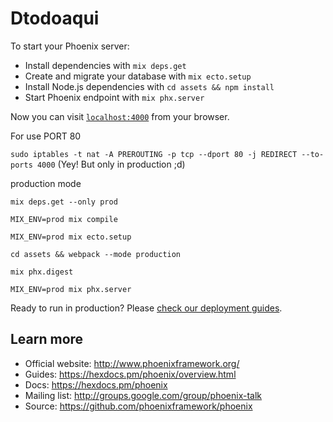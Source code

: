 # Dtodoaqui

To start your Phoenix server:

  * Install dependencies with `mix deps.get`
  * Create and migrate your database with `mix ecto.setup`
  * Install Node.js dependencies with `cd assets && npm install`
  * Start Phoenix endpoint with `mix phx.server`

Now you can visit [`localhost:4000`](http://localhost:4000) from your browser.

For use PORT 80

`sudo iptables -t nat -A PREROUTING -p tcp --dport 80 -j REDIRECT --to-ports 4000` (Yey! But only in production ;d)

production mode

`mix deps.get --only prod`

`MIX_ENV=prod mix compile`

`MIX_ENV=prod mix ecto.setup`

`cd assets && webpack --mode production`

`mix phx.digest`

`MIX_ENV=prod mix phx.server`

Ready to run in production? Please [check our deployment guides](https://hexdocs.pm/phoenix/deployment.html).

## Learn more

  * Official website: http://www.phoenixframework.org/
  * Guides: https://hexdocs.pm/phoenix/overview.html
  * Docs: https://hexdocs.pm/phoenix
  * Mailing list: http://groups.google.com/group/phoenix-talk
  * Source: https://github.com/phoenixframework/phoenix
